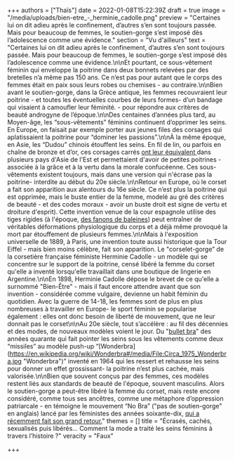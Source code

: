 +++
authors = ["Thaïs"]
date = 2022-01-08T15:22:39Z
draft = true
image = "/media/uploads/bien-etre_-_herminie_cadolle.png"
preview = "Certaines lui on dit adieu après le confinement, d’autres s’en sont toujours passée. Mais pour beaucoup de femmes, le soutien-gorge s’est imposé dès l’adolescence comme une évidence."
section = "Vu d'ailleurs"
text = "Certaines lui on dit adieu après le confinement, d’autres s’en sont toujours passée. Mais pour beaucoup de femmes, le soutien-gorge s’est imposé dès l’adolescence comme une évidence.\n\nEt pourtant, ce sous-vêtement féminin qui enveloppe la poitrine dans deux bonnets relevées par des bretelles n’a même pas 150 ans. Ce n’est pas pour autant que le corps des femmes était en paix sous leurs robes ou chemises - au contraire.\n\nBien avant le soutien-gorge, dans la Grèce antique, les femmes recouvraient leur poitrine - et toutes les éventuelles courbes de leurs formes- d’un bandage qui visaient à camoufler leur féminité. - pour répondre aux critères de beauté androgyne de l’époque.\n\nDes centaines d’années plus tard, au Moyen-âge, les “sous-vêtements” féminins continuent d’opprimer les seins. En Europe, on faisait par exemple porter aux jeunes files des corsages qui aplatissaient la poitrine pour “dominer les passions”.\n\nÀ la même époque, en Asie, les “Dudou”  chinois étouffent les seins. En fil de lin, ou parfois en chaîne de bronze et d’or, ces corsages carrés [ont leur équivalent ](https://en.wikipedia.org/wiki/Dudou#/media/File:Y%E1%BA%BFm_%C4%91%C3%A0o.jpg)dans plusieurs pays d'Asie de l'Est et permettaient d'avoir de petites poitrines - associée à la grâce et à la vertu dans la morale confucéenne. Ces sous-vêtements existent toujours, mais dans une version qui n'écrase pas la poitrine- interdite au début du 20e siècle.\n\nRetour en Europe, où le corset a fait son apparition aux alentours du 16e siècle. Ce n’est plus la poitrine qui est opprimée, mais le buste entier de la femme, modelé au gré des critères de beauté - et des codes moraux - avoir un buste  droit est signe de vertu et droiture d'esprit).  Cette invention venue de la cour espagnole utilise des tiges rigides (à l'époque, [des fanons de baleines](https://fr.wikipedia.org/wiki/Fanon_(c%C3%A9tac%C3%A9s))) peut entraîner de véritables déformations physiologique du corps et a déjà même provoqué la mort par étouffement de plusieurs femmes.\n\nMais à l'exposition universelle de 1889, à Paris, une invention toute aussi historique que la Tour Eiffel - mais bien moins célèbre, fait son apparition. Le \"corselet-gorge” de la corsetière française féministe Herminie Cadolle  - un modèle qui se concentre sur le support de la poitrine, censé libéré la femme du corset qu'elle a inventé lorsqu'elle travaillait dans une boutique de lingerie en Argentine.\n\nEn 1898, Herminie Cadolle  dépose le brevet de ce qu'elle a surnommé \"Bien-Être\" -  mais il faut encore attendre avant que son invention - considérée comme vulgaire, devienne un habit féminin du quotidien. Avec la guerre de 14-18, les femmes sont de plus en plus nombreuses à travailler en Europe- le sport féminin se popularise également : elles ont donc besoin de liberté de mouvement, que ne leur donnait pas le corset\n\nAu 20e siècle, tout s’accélère : au fil des décennies et des modes, de nouveaux modèles voient le jour. Du \"[bullet bra](https://en.wikipedia.org/wiki/List_of_bra_designs#/media/File:Patti_Page_1955.JPG)\" des années quarante qui fait pointer les seins sous les vêtements comme deux “missiles” au modèle push-up “[Wonderbra](https://en.wikipedia.org/wiki/Wonderbra#/media/File:Circa_1975_Wonderbra.jpg \"Wonderbra\")” inventé en 1964 qui les ressert et rehausse les seins pour donner un effet grossissant- la poitrine n’est plus cachée, mais valorisée.\n\nBien que souvent conçus par des femmes, ces modèles restent liés aux standards de beauté  de l'époque,  souvent masculins. Alors le soutien-gorge a peut-être libéré la femme du corset, mais reste encore considéré, comme tous ses ancêtres, comme une métaphore d’oppression patriarcale - en témoigne le mouvement “No Bra” (\"pas de soutien-gorge\" en anglais) lancé par  les féministes des années soixante-dix, [qui a récemment fait son grand retour.](https://www.lemonde.fr/campus/article/2021/12/12/chez-les-jeunes-femmes-un-nouveau-ras-le-bol-du-soutien-gorge_6105747_4401467.html)"
themes = []
title = "Écrasés, cachés, sexualisés puis libérés… Comment la mode a traité les seins féminins à travers l’histoire ?"
veracity = "Faux"

+++
